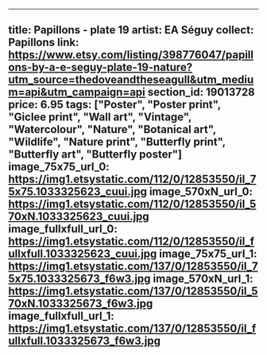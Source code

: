 ---

title: Papillons - plate 19 
artist: EA Séguy
collect: Papillons
link: https://www.etsy.com/listing/398776047/papillons-by-a-e-seguy-plate-19-nature?utm_source=thedoveandtheseagull&utm_medium=api&utm_campaign=api
section_id: 19013728
price: 6.95
tags: ["Poster", "Poster print", "Giclee print", "Wall art", "Vintage", "Watercolour", "Nature", "Botanical art", "Wildlife", "Nature print", "Butterfly print", "Butterfly art", "Butterfly poster"]
image_75x75_url_0: https://img1.etsystatic.com/112/0/12853550/il_75x75.1033325623_cuui.jpg
image_570xN_url_0: https://img1.etsystatic.com/112/0/12853550/il_570xN.1033325623_cuui.jpg
image_fullxfull_url_0: https://img1.etsystatic.com/112/0/12853550/il_fullxfull.1033325623_cuui.jpg
image_75x75_url_1: https://img1.etsystatic.com/137/0/12853550/il_75x75.1033325673_f6w3.jpg
image_570xN_url_1: https://img1.etsystatic.com/137/0/12853550/il_570xN.1033325673_f6w3.jpg
image_fullxfull_url_1: https://img1.etsystatic.com/137/0/12853550/il_fullxfull.1033325673_f6w3.jpg
---